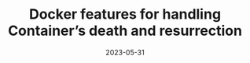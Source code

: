 ---
category:
- .nan
date: 2023-05-31
keyword_suggestion: fastapi xray
post_inspiration: https://sreeninet.wordpress.com/2017/08/15/docker-features-for-handling-containers-death-and-resurrection/
silot_terms: docker containers
title: Docker features for handling Container’s death and resurrection
---